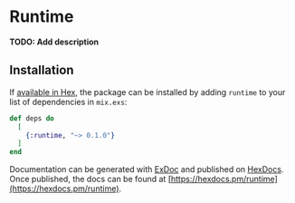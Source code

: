 # Runtime

**TODO: Add description**

## Installation

If [available in Hex](https://hex.pm/docs/publish), the package can be installed
by adding `runtime` to your list of dependencies in `mix.exs`:

```elixir
def deps do
  [
    {:runtime, "~> 0.1.0"}
  ]
end
```

Documentation can be generated with [ExDoc](https://github.com/elixir-lang/ex_doc)
and published on [HexDocs](https://hexdocs.pm). Once published, the docs can
be found at [https://hexdocs.pm/runtime](https://hexdocs.pm/runtime).

